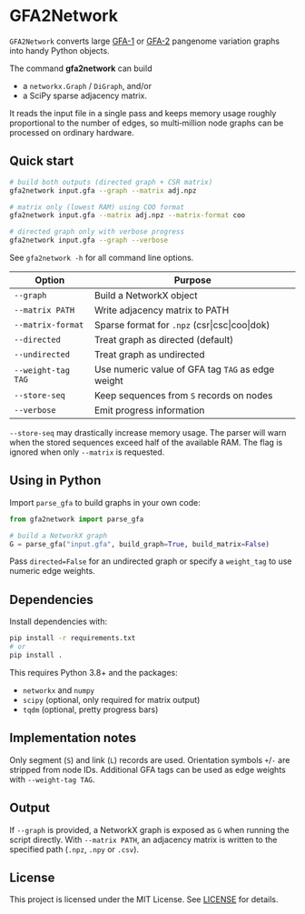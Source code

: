 # GFA2Network

`GFA2Network` converts large [GFA-1](https://github.com/GFA-spec/GFA-spec) or
[GFA-2](https://github.com/GFA-spec/GFA-spec/blob/master/GFA2.md) pangenome
variation graphs into handy Python objects.

The command **gfa2network** can build

- a `networkx.Graph` / `DiGraph`, and/or
- a SciPy sparse adjacency matrix.

It reads the input file in a single pass and keeps memory usage roughly
proportional to the number of edges, so multi‑million node graphs can be
processed on ordinary hardware.

## Quick start

```bash
# build both outputs (directed graph + CSR matrix)
gfa2network input.gfa --graph --matrix adj.npz

# matrix only (lowest RAM) using COO format
gfa2network input.gfa --matrix adj.npz --matrix-format coo

# directed graph only with verbose progress
gfa2network input.gfa --graph --verbose
```


See `gfa2network -h` for all command line options.

| Option             | Purpose |
| ------------------ | ------- |
| `--graph`          | Build a NetworkX object |
| `--matrix PATH`    | Write adjacency matrix to PATH |
| `--matrix-format`  | Sparse format for `.npz` (csr\|csc\|coo\|dok) |
| `--directed`       | Treat graph as directed (default) |
| `--undirected`     | Treat graph as undirected |
| `--weight-tag TAG` | Use numeric value of GFA tag `TAG` as edge weight |
| `--store-seq`      | Keep sequences from `S` records on nodes |
| `--verbose`        | Emit progress information |

`--store-seq` may drastically increase memory usage. The parser will warn when the
stored sequences exceed half of the available RAM. The flag is ignored when only
`--matrix` is requested.

## Using in Python

Import `parse_gfa` to build graphs in your own code:

```python
from gfa2network import parse_gfa

# build a NetworkX graph
G = parse_gfa("input.gfa", build_graph=True, build_matrix=False)
```

Pass `directed=False` for an undirected graph or specify a `weight_tag`
to use numeric edge weights.

## Dependencies

Install dependencies with:

```bash
pip install -r requirements.txt
# or
pip install .
```

This requires Python 3.8+ and the packages:
- `networkx` and `numpy`
- `scipy` (optional, only required for matrix output)
- `tqdm` (optional, pretty progress bars)

## Implementation notes

Only segment (`S`) and link (`L`) records are used. Orientation symbols
`+`/`-` are stripped from node IDs. Additional GFA tags can be used as edge
weights with `--weight-tag TAG`.

## Output

If `--graph` is provided, a NetworkX graph is exposed as `G` when running the
script directly. With `--matrix PATH`, an adjacency matrix is written to the
specified path (`.npz`, `.npy` or `.csv`).

## License

This project is licensed under the MIT License. See [LICENSE](LICENSE) for
details.
